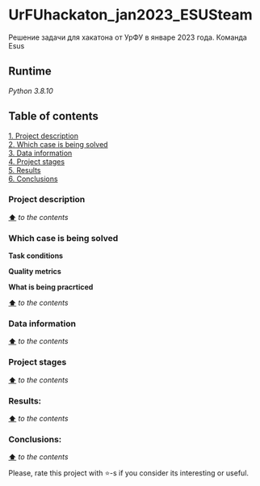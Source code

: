 # UrFUhackaton_jan2023_ESUSteam
Решение задачи для хакатона от УрФУ в январе 2023 года. Команда Esus

## **Runtime**
*Python 3.8.10*

## **Table of contents**
[1. Project description](#project-description)  
[2. Which case is being solved](#which-case-is-being-solved)  
[3. Data information](#data-information)  
[4. Project stages](#project-stages)  
[5. Results](#results)  
[6. Conclusions](#conclusions)  

### **Project description**
   

[**⬆**](#table-of-contents) *to the contents*

### **Which case is being solved**
   

**Task conditions**
   

**Quality metrics**  
   

**What is being pracrticed**
   

[**⬆**](#table-of-contents) *to the contents*

### **Data information**
   

[**⬆**](#table-of-contents) *to the contents*

### **Project stages**
   

[**⬆**](#table-of-contents) *to the contents*

### **Results:**
   

[**⬆**](#table-of-contents) *to the contents*

### **Conclusions:**
   

[**⬆**](#table-of-contents) *to the contents*


Please, rate this project with ⭐️-s if you consider its interesting or useful.

